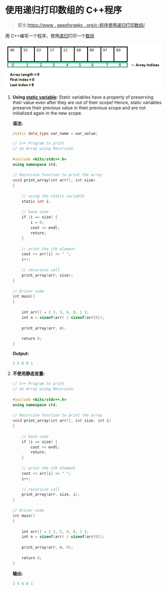# 使用递归打印数组的 C++程序

> 原文:[https://www . geesforgeks . org/c-程序使用递归打印数组/](https://www.geeksforgeeks.org/c-program-to-print-an-array-using-recursion/)

用 C++编写一个程序，使用[递归](https://www.geeksforgeeks.org/recursion/)打印一个[数组](https://www.geeksforgeeks.org/arrays-in-c-cpp/)

[![](img/13b7429b646a58c1b6e67867ce0dab9c.png)](https://media.geeksforgeeks.org/wp-content/cdn-uploads/gq/2015/05/Arrays.png)

1.  **Using [static variable](https://www.geeksforgeeks.org/static-variables-in-c/):** Static variables have a property of preserving their value even after they are out of their scope! Hence, static variables preserve their previous value in their previous scope and are not initialized again in the new scope.

    **语法:**

    ```cpp
    static data_type var_name = var_value; 
    ```

    ```cpp
    // C++ Program to print
    // an Array using Recursion

    #include <bits/stdc++.h>
    using namespace std;

    // Recursive function to print the array
    void print_array(int arr[], int size)
    {

        // using the static variable
        static int i;

        // base case
        if (i == size) {
            i = 0;
            cout << endl;
            return;
        }

        // print the ith element
        cout << arr[i] << " ";
        i++;

        // recursive call
        print_array(arr, size);
    }

    // Driver code
    int main()
    {

        int arr[] = { 3, 5, 6, 8, 1 };
        int n = sizeof(arr) / sizeof(arr[0]);

        print_array(arr, n);

        return 0;
    }
    ```

    **Output:**

    ```cpp
    3 5 6 8 1

    ```

2.  **不使用静态变量:**

    ```cpp
    // C++ Program to print
    // an Array using Recursion

    #include <bits/stdc++.h>
    using namespace std;

    // Recursive function to print the array
    void print_array(int arr[], int size, int i)
    {

        // base case
        if (i == size) {
            cout << endl;
            return;
        }

        // print the ith element
        cout << arr[i] << " ";
        i++;

        // recursive call
        print_array(arr, size, i);
    }

    // Driver code
    int main()
    {

        int arr[] = { 3, 5, 6, 8, 1 };
        int n = sizeof(arr) / sizeof(arr[0]);

        print_array(arr, n, 0);

        return 0;
    }
    ```

    **输出:**

    ```cpp
    3 5 6 8 1

    ```